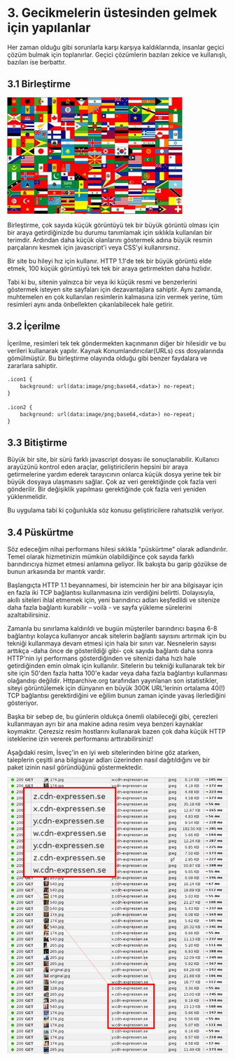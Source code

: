 # 3. Gecikmelerin üstesinden gelmek için yapılanlar

Her zaman olduğu gibi sorunlarla karşı karşıya kaldıklarında, insanlar geçici çözüm bulmak için toplanırlar. Geçici çözümlerin bazıları zekice ve kullanışlı, bazıları ise berbattır.

## 3.1 Birleştirme

![](https://raw.githubusercontent.com/bagder/http2-explained/master/images/spriting.jpg)

Birleştirme, çok sayıda küçük görüntüyü tek bir büyük görüntü olması için bir araya getirdiğinizde bu durumu tanımlamak için sıklıkla kullanılan bir terimdir. Ardından daha küçük olanlarını göstermek adına büyük resmin parçalarını kesmek için javascript'i veya CSS'yi kullanırsınız.

Bir site bu hileyi hız için kullanır. HTTP 1.1'de tek bir büyük görüntü elde etmek, 100 küçük görüntüyü tek tek bir araya getirmekten daha hızlıdır.

Tabi ki bu, sitenin yalnızca bir veya iki küçük resmi ve benzerlerini göstermek isteyen site sayfaları için dezavantajlara sahiptir. Aynı zamanda, muhtemelen en çok kullanılan resimlerin kalmasına izin vermek yerine, tüm resimleri aynı anda önbellekten çıkarılabilecek hale getirir.

## 3.2 İçerilme

İçerilme, resimleri tek tek göndermekten kaçınmanın diğer bir hilesidir ve bu verileri kullanarak yapılır. Kaynak Konumlandırıcılar\(URLs\) css dosyalarında gömülmüştür. Bu birleştirme olayında olduğu gibi benzer faydalara ve zararlara sahiptir.

```text
.icon1 {
    background: url(data:image/png;base64,<data>) no-repeat;
}

.icon2 {
    background: url(data:image/png;base64,<data>) no-repeat;
}
```

## 3.3 Bitiştirme

Büyük bir site, bir sürü farklı javascript dosyası ile sonuçlanabilir. Kullanıcı arayüzünü kontrol eden araçlar, geliştiricilerin hepsini bir araya getirmelerine yardım ederek tarayıcının onlarca küçük dosya yerine tek bir büyük dosyaya ulaşmasını sağlar. Çok az veri gerektiğinde çok fazla veri gönderilir. Bir değişiklik yapılması gerektiğinde çok fazla veri yeniden yüklenmelidir.

Bu uygulama tabi ki çoğunlukla söz konusu geliştiricilere rahatsızlık veriyor.

## 3.4 Püskürtme

Söz edeceğim nihai performans hilesi sıklıkla "püskürtme" olarak adlandırılır. Temel olarak hizmetinizin mümkün olabildiğince çok sayıda farklı barındırıcıya hizmet etmesi anlamına geliyor. İlk bakışta bu garip gözükse de bunun arkasında bır mantık vardır.

Başlangıçta HTTP 1.1 beyannamesi, bir istemcinin her bir ana bilgisayar için en fazla iki TCP bağlantısı kullanmasına izin verdiğini belirtti. Dolayısıyla, akıllı siteleri ihlal etmemek için, yeni barındırıcı adları keşfedildi ve sitenize daha fazla bağlantı kurabilir – voilà - ve sayfa yükleme sürelerini azaltabilirsiniz.

Zamanla bu sınırlama kaldırıldı ve bugün müşteriler barındırıcı başına 6-8 bağlantıyı kolayca kullanıyor ancak sitelerin bağlantı sayısını artırmak için bu tekniği kullanmaya devam etmesi için hala bir sınırı var. Nesnelerin sayısı arttıkça -daha önce de gösterildiği gibi- çok sayıda bağlantı daha sonra HTTP'nin iyi performans gösterdiğinden ve sitenizi daha hızlı hale getirdiğinden emin olmak için kullanılır. Sitelerin bu tekniği kullanarak tek bir site için 50'den fazla hatta 100'e kadar veya daha fazla bağlantıyı kullanması olağandışı değildir. Httparchive.org tarafından yayınlanan son istatistikler, siteyi görüntülemek için dünyanın en büyük 300K URL'lerinin ortalama 40\(!\) TCP bağlantısı gerektirdiğini ve eğilim bunun zaman içinde yavaş ilerlediğini gösteriyor.

Başka bir sebep de, bu günlerin oldukça önemli olabileceği gibi, çerezleri kullanmayan ayrı bir ana makine adına resim veya benzeri kaynaklar koymaktır. Çerezsiz resim hostlarını kullanarak bazen çok daha küçük HTTP isteklerine izin vererek performansı arttırabilirsiniz!

Aşağıdaki resim, İsveç'in en iyi web sitelerinden birine göz atarken, taleplerin çeşitli ana bilgisayar adları üzerinden nasıl dağıtıldığını ve bir paket izinin nasıl göründüğünü göstermektedir.

![image sharding at expressen.se](https://raw.githubusercontent.com/bagder/http2-explained/master/images/expressen-sharding.jpg)

